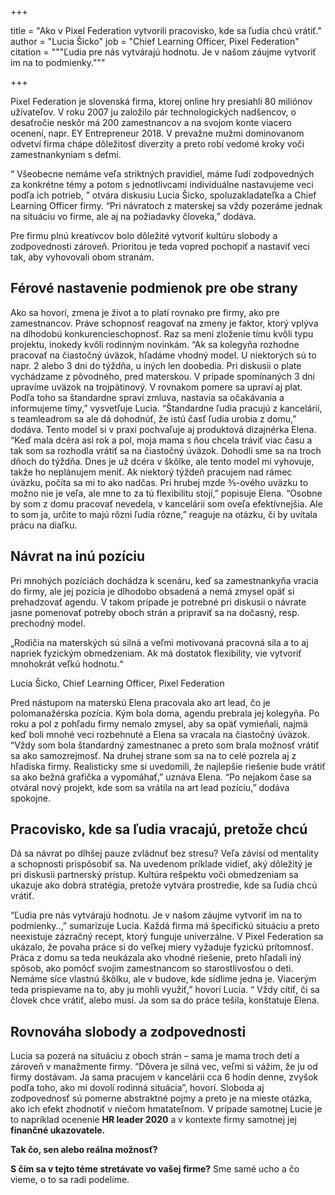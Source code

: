 +++

title = "Ako v Pixel Federation vytvorili pracovisko, kde sa ľudia chcú vrátiť." 
author = "Lucia Šicko" 
job = "Chief Learning Officer, Pixel Federation" 
citation = """Ľudia pre nás vytvárajú hodnotu. Je v našom záujme vytvoriť im na to podmienky."""


+++

Pixel Federation je slovenská firma, ktorej online hry presiahli 80 miliónov užívateľov. V roku 2007 ju založilo pár technologických nadšencov, o desaťročie neskôr má 200 zamestnancov a na svojom konte viacero ocenení, napr. EY Entrepreneur 2018. V prevažne mužmi dominovanom odvetví firma chápe dôležitosť diverzity a preto robí vedomé kroky voči zamestnankyniam s deťmi.

“ Všeobecne nemáme veľa striktných pravidiel, máme ľudí zodpovedných za konkrétne témy a potom s jednotlivcami individuálne nastavujeme veci podľa ich potrieb, ” otvára diskusiu Lucia Šicko, spoluzakladateľka a Chief Learning Officer firmy. “Pri návratoch z materskej sa vždy pozeráme jednak na situáciu vo firme, ale aj na požiadavky človeka,” dodáva. 

Pre firmu plnú kreatívcov bolo dôležité vytvoriť kultúru slobody a zodpovednosti zároveň. Prioritou je teda vopred pochopiť a nastaviť veci tak, aby vyhovovali obom stranám.


## Férové nastavenie podmienok pre obe strany

Ako sa hovorí, zmena je život a to platí rovnako pre firmy, ako pre zamestnancov. Práve schopnosť reagovať na zmeny je faktor, ktorý vplýva na dlhodobú konkurencieschopnosť. Raz sa mení zloženie tímu kvôli typu projektu, inokedy kvôli rodinným novinkám. “Ak sa kolegyňa rozhodne pracovať na čiastočný úväzok, hľadáme vhodný model. U niektorých sú to napr. 2 alebo 3 dni do týždňa, u iných len doobedia. Pri diskusii o plate vychádzame z pôvodného, pred materskou. V prípade spomínaných 3 dní upravíme uväzok na trojpätinový. V rovnakom pomere sa upraví aj plat. Podľa toho sa štandardne spraví zmluva, nastavia sa očakávania a informujeme tímy,” vysvetľuje Lucia. “Štandardne ľudia pracujú z kancelárií, s teamleadrom sa ale dá dohodnúť, že istú časť ľudia urobia z domu,” dodáva. Tento model si v praxi pochvaľuje aj produktová dizajnérka Elena. “Keď mala dcéra asi rok a pol, moja mama s ňou chcela tráviť viac času a tak som sa rozhodla vrátiť sa na čiastočný úväzok. Dohodli sme sa na troch dňoch do týždňa. Dnes je už dcéra v škôlke, ale tento model mi vyhovuje, takže ho neplánujem meniť. Ak niektorý týždeň pracujem nad rámec úväzku, počíta sa mi to ako nadčas. Pri hrubej mzde ⅗-ového uväzku to možno nie je veľa, ale mne to za tú flexibilitu stojí,” popisuje Elena. “Osobne by som z domu pracovať nevedela, v kancelárii som oveľa efektívnejšia. Ale to som ja, určite to majú rôzni ľudia rôzne,” reaguje na otázku, či by uvítala prácu na diaľku. 


## Návrat na inú pozíciu

Pri mnohých pozíciách dochádza k scenáru, keď sa zamestnankyňa vracia do firmy, ale jej pozícia je dlhodobo obsadená a nemá zmysel opäť si prehadzovať agendu.  V takom prípade je potrebné pri diskusii o návrate jasne pomenovať potreby oboch strán a pripraviť sa na dočasný, resp. prechodný model.



„Rodičia na materských sú silná a veľmi motivovaná pracovná sila a to aj napriek fyzickým obmedzeniam. Ak má dostatok flexibility, vie vytvoriť mnohokrát veľkú hodnotu.“

Lucia Šicko, Chief Learning Officer, Pixel Federation



Pred nástupom na materskú Elena pracovala ako art lead, čo je polomanažérska pozícia. Kým bola doma, agendu prebrala jej kolegyňa. Po roku a pol z pohľadu firmy nemalo zmysel, aby sa opäť vymieňali, najmä keď boli mnohé veci rozbehnuté a Elena sa vracala na čiastočný úväzok. “Vždy som bola štandardný zamestnanec a preto som brala možnosť vrátiť sa ako samozrejmosť. Na druhej strane som sa na to celé pozrela aj z hľadiska firmy. Realisticky sme si uvedomili, že najlepšie riešenie bude vrátiť sa ako bežná grafička a vypomáhať,” uznáva Elena. “Po nejakom čase sa otváral nový projekt, kde som sa vrátila na art lead pozíciu,” dodáva spokojne.


## Pracovisko, kde sa ľudia vracajú, pretože chcú

Dá sa návrat po dlhšej pauze zvládnuť bez stresu? Veľa závisí od mentality a schopnosti prispôsobiť sa. Na uvedenom príklade vidieť, aký dôležitý je pri diskusii partnerský prístup. Kultúra rešpektu voči obmedzeniam sa ukazuje ako dobrá stratégia, pretože vytvára prostredie, kde sa ľudia chcú vrátiť. 

 “Ľudia pre nás vytvárajú hodnotu. Je v našom záujme vytvoriť im na to podmienky..,” sumarizuje Lucia. Každá firma má špecifickú situáciu a preto neexistuje zázračný recept, ktorý funguje univerzálne. V Pixel Federation sa ukázalo, že povaha práce si do veľkej miery vyžaduje fyzickú prítomnosť. Práca z domu sa teda neukázala ako vhodné riešenie, preto hľadali iný spôsob, ako pomôcť svojim zamestnancom so starostlivosťou o deti. Nemáme síce vlastnú škôlku, ale v budove, kde sídlime jedna je. Viacerým teda prispievame na to, aby ju mohli využiť,” hovorí Lucia. 
“ Vždy cítiť, či sa človek chce vrátiť, alebo musí. Ja som sa do práce tešila, konštatuje Elena.


## Rovnováha slobody a zodpovednosti

Lucia sa pozerá na situáciu z oboch strán – sama je mama troch detí a zároveň v manažmente firmy. “Dôvera je silná vec, veľmi si vážim, že ju od firmy dostávam. Ja sama pracujem v kancelárii cca 6 hodín denne, zvyšok podľa toho, ako mi dovolí rodinná situácia”, hovorí.
Sloboda aj zodpovednosť sú pomerne abstraktné pojmy a preto je na mieste otázka, ako ich efekt zhodnotiť v niečom hmatateľnom. V prípade samotnej Lucie je to napríklad ocenenie **HR leader 2020** a v kontexte firmy samotnej jej **finančné ukazovatele.**



**Tak čo, sen alebo reálna možnosť?**

**S čím sa v tejto téme stretávate vo vašej firme?**
Sme samé ucho a čo vieme, o to sa radi podelíme.



